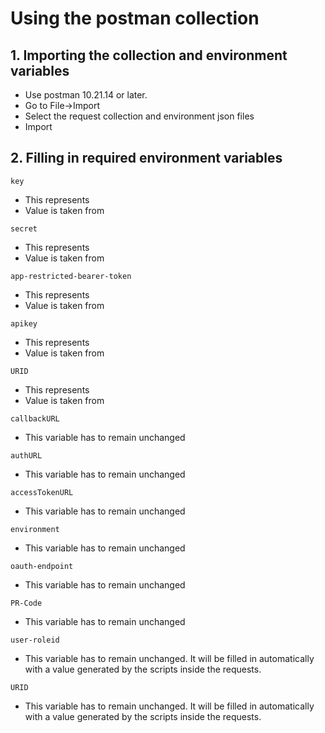# Using the postman collection

## 1. Importing the collection and environment variables

* Use postman 10.21.14 or later.
* Go to File->Import
* Select the request collection and environment json files
* Import

## 2. Filling in required environment variables

`key`
* This represents
* Value is taken from

`secret`
* This represents
* Value is taken from

`app-restricted-bearer-token`
* This represents
* Value is taken from

`apikey`
* This represents
* Value is taken from

`URID`
* This represents
* Value is taken from

`callbackURL`
* This variable has to remain unchanged

`authURL`
* This variable has to remain unchanged

`accessTokenURL`
* This variable has to remain unchanged

`environment`
* This variable has to remain unchanged

`oauth-endpoint`
* This variable has to remain unchanged

`PR-Code`
* This variable has to remain unchanged

`user-roleid`
* This variable has to remain unchanged. It will be filled in automatically with a value generated by the scripts inside the requests.

`URID`
* This variable has to remain unchanged. It will be filled in automatically with a value generated by the scripts inside the requests.